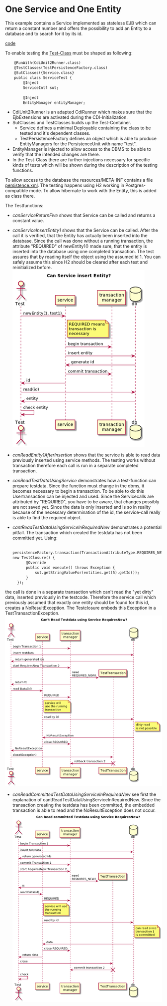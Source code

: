 # One Service and One Entity

This example contains a Service implemented as stateless EJB which can return a constant number and offers the possibility to
add an Entity to a database and to search for it by its id.

[code](https://github.com/1and1/ejb-cdi-unit/tree/master/ejb-cdi-unit-examples/ex1-1entity)

To enable testing the [Test-Class](https://github.com/1and1/ejb-cdi-unit/blob/master/ejb-cdi-unit-examples/ex1-1entity/src/test/java/com/oneandone/ejbcdiunit/test/ServiceTest.java) must be shaped as following:

        @RunWith(CdiUnit2Runner.class)
        @TestClasses(TestPersistenceFactory.class)
        @SutClasses({Service.class}
        public class ServiceTest {
            @Inject
            ServiceIntf sut;

            @Inject
            EntityManager entityManager;

* CdiUnit2Runner is an adapted CdiRunner which makes sure that the EjbExtensions are activated during the CDI-Initialization.
* SutClasses and TestClasses builds up the Test-Container.
    * Service defines a minimal Deployable containing the class to be tested and it's dependent classes.
    * TestPersistenceFactory defines an object which is able to produce EntityManagers for the PersistenceUnit with name "test".
* EntityManager is injected to allow access to the DBMS to be able to verify that the intended changes are there.
* In the Test-Class there are further injections necessary for specific kinds of tests which will be shown during the description of the testing functions.


To allow access to the database the resources/META-INF contains a file [persistence.xml](https://github.com/1and1/ejb-cdi-unit/blob/master/ejb-cdi-unit-examples/ex1-service1entity/src/test/resources/META-INF/persistence.xml). The testing happens using H2 working in Postgres-compatible mode.
To allow hibernate to work with the Entity, this is added as class there.

The Testfunctions:

* *canServiceReturnFive* shows that Service can be called and returns a constant value.
* *canServiceInsertEntity1* shows that the Service can be called. After the call it is verified, that the Entity has actually been inserted into the database. Since the call was done without a running transaction, the attribute "REQUIRED" of newEntity1() made sure, that the entity is inserted into the database using one completed transaction. The test assures that by reading itself the object using the assumed id 1. You can safely assume this since H2 should be cleared after each test and reinitialized before.
![image](images/CanServiceInsertEntity.png)

* *canReadEntity1AfterInsertion* shows that the service is able to read data previously inserted using service methods. The testing works without transaction therefore each call is run in a separate completed transaction.
* *canReadTestDataUsingService* demonstrates how a test-function can prepare testdata. Since the function must change in the dbms, it becomes necessary to begin a transaction. To be able to do this Usertransaction can be injected and used. Since the Servicecalls are attributed by "REQUIRED", you have to be aware, that changes possibly are not saved yet. Since the data is only inserted and is so in reality because of the necessary determination of the id, the service-call really is able to find the required object.
* *cantReadTestDataUsingServiceInRequiredNew* demonstrates a potential pitfall. The transaction which created the testdata has not been committed yet. Using:  

         persistenceFactory.transaction(TransactionAttributeType.REQUIRES_NEW, new TestClosure() {
            @Override
            public void execute() throws Exception {
                sut.getStringValueFor(entities.get(5).getId());
            }
        });    
the call is done in a separate transaction which can't read the "yet dirty" data, inserted previously in the testcode. Therefore the service call which previously assumed that exactly one entity should be found for this id, creates a NoResultException. The Testclosure embeds this Exception in a TestTransactionException.
![image](images/CantReadTestDataUsingServiceInRequiredNew.png)

* *canReadCommittedTestDataUsingServiceInRequiredNew* see first the explanation of cantReadTestDataUsingServiceInRequiredNew. Since the transaction creating the testdata has been committed, the embedded transaction is able to read and the NoResultException does not occur.
![image](images/CanReadCommittedTestDataUsingServiceInRequiredNew.png)
